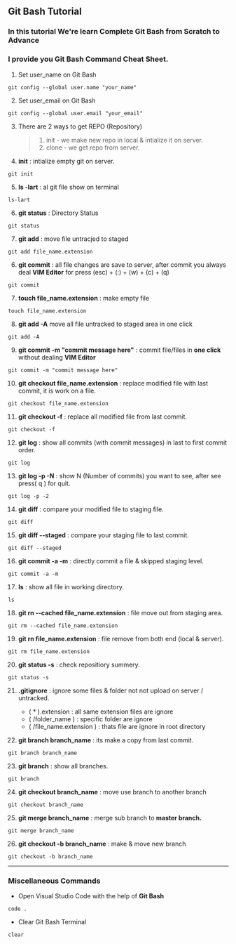 ## Git Bash Tutorial

### In this tutorial We're learn Complete **Git Bash** from Scratch to Advance

### I provide you **Git Bash Command** Cheat Sheet.

1. Set user_name on Git Bash
```
git config --global user.name "your_name"
```

2. Set user_email on Git Bash
```
git config --global user.email "your_email"
```

3. There are 2 ways to get REPO (Repository)
    > 1. init - we make new repo in local & intialize it on server.
    > 2. clone - we get repo from server.

4. **init** : intialize empty git on server.
```
git init
```

5. **ls -lart** : al git file show on terminal
```
ls-lart
```

6. **git status** : Directory Status
```
git status
```

7. **git add** : move file untracjed to staged
```
git add file_name.extension
```

6. **git commit** : all file changes are save to server, after commit you always deal **VIM Editor** for press (esc) + (:) + (w) + (c) + (q)
```
git commit
```

7. **touch file_name.extension** : make empty file
```
touch file_name.extension
```

8. **git add -A** move all file untracked to staged area in one click
```
git add -A
```

9. **git commit -m "commit message here"** : commit file/files in **one click** without dealing **VIM Editor**
```
git commit -m "commit message here"
```

10. **git checkout file_name.extension** : replace modified file with last commit, it is work on a file.
```
git checkout file_name.extension
```

11. **git checkout -f** : replace all modified file from last commit.
```
git checkout -f
```

12. **git log** : show all commits (with commit messages) in last to first commit order.
```
git log
```

13. **git log -p -N** : show N (Number of commits) you want to see, after see press( q ) for quit.
```
git log -p -2
```

14. **git diff** : compare your modified file to staging file.
```
git diff
```

15. **git diff --staged** : compare your staging file to last commit.
```
git diff --staged
```

16. **git commit -a -m** : directly commit a file & skipped staging level.
```
git commit -a -m
```

17. **ls** : show all file in working directory.
```
ls
```

18. **git rn --cached file_name.extension** : file move out from staging area.
```
git rm --cached file_name.extension
```

19. **git rn file_name.extension** : file remove from both end (local & server).
```
git rm file_name.extension
```

20. **git status -s** : check repositiory summery.
```
git status -s
```

21. **.gitignore** : ignore some files & folder not not upload on server / untracked.
    - ( * ).extension : all same extension files are ignore
    - ( /folder_name ) : specific folder are ignore
    - ( /file_name.extension ) : thats file are ignore in root directory

22. **git branch branch_name** : its make a copy from last commit.
```
git branch branch_name
```

23. **git branch** : show all branches.
```
git branch
```

24. **git checkout branch_name** : move use branch to another branch
```
git checkout branch_name
```

25. **git merge branch_name** : merge sub branch to **master branch.**
```
git merge branch_name
```

26. **git checkout -b branch_name** : make & move new branch
```
git checkout -b branch_name
```

---

### Miscellaneous Commands

* Open Visual Studio Code with the help of **Git Bash**

```
code .
```

* Clear Git Bash Terminal

```
clear
```

